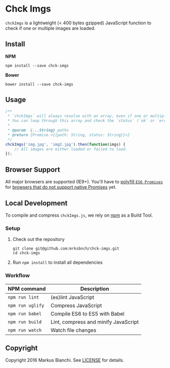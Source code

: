 # Chck Imgs
`chckImgs` is a lightweight (< 400 bytes gzipped) JavaScript function to check if one or multiple images are loaded.

## Install
**NPM**

```shell
npm install --save chck-imgs
```

**Bower**
```shell
bower install --save chck-imgs
```

## Usage
```javascript
/**
 * `chckImgs` will always resolve with an array, even if one or multiple images failed to load.
 * You can loop through this array and check the `status` (`ok` or `error`) for each image
 *
 * @param  {...String} paths
 * @return {Promise.<{{path: String, status: String}}>}
 */
chckImgs('img.jpg', 'img2.jpg').then(function(imgs) {
    // All images are either loaded or failed to load.
});
```

## Browser Support
All major browsers are supported (IE9+). You'll have to [polyfill `ES6 Promises`](https://github.com/taylorhakes/promise-polyfill) for [browsers that do not support native Promises](http://caniuse.com/#feat=promises) yet.

## Local Development
To compile and compress `chckImgs.js`, we rely on [npm](https://www.npmjs.com/) as a Build Tool.

### Setup
1. Check out the repository

    ```shell
    git clone git@github.com:mrksbnch/chck-imgs.git
    cd chck-imgs
    ```

2. Run `npm install` to install all dependencies

### Workflow
| NPM command                   | Description                                                      |
| ----------------------------- | ---------------------------------------------------------------- |
| `npm run lint`                | (es)lint JavaScript                                              |
| `npm run uglify`              | Compress JavaScript                                              |
| `npm run babel`               | Compile ES6 to ES5 with Babel                                    |
| `npm run build`               | Lint, compress and minify JavaScript                             |
| `npm run watch`               | Watch file changes                                               |

## Copyright
Copyright 2016 Markus Bianchi. See [LICENSE](https://github.com/mrksbnch/chck-imgs/blob/master/LICENSE.md) for details.
